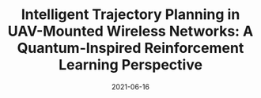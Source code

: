 ---
title: "Intelligent Trajectory Planning in UAV-Mounted Wireless Networks: A Quantum-Inspired Reinforcement Learning Perspective"
collection: publications
permalink: /publication/2021-QiRL-WCL
date: 2021-06-16
venue: 'IEEE Wireless Communications Letters (WCL)'
paperurl: '/files/pdf/research/2021-QiRL-WCL.pdf'
link: 'https://ieeexplore.ieee.org/document/9456900'
citation: '<strong>Published on IEEE Wireless Communications Letters (WCL), Jun. 2021.</strong>
<br>
<br>
In this letter, we consider a wireless uplink transmission scenario in which an unmanned aerial vehicle (UAV) serves as an aerial base station collecting data from ground users. To optimize the expected sum uplink transmit rate without any prior knowledge of ground users (e.g., locations, channel state information and transmit power), the trajectory planning problem is optimized via the quantum-inspired reinforcement learning (QiRL) approach. Specifically, the QiRL method adopts novel probabilistic action selection policy and new reinforcement strategy, which are inspired by the collapse phenomenon and amplitude amplification in quantum computation theory, respectively. Numerical results demonstrate that the proposed QiRL solution can offer natural balancing between exploration and exploitation via ranking collapse probabilities of possible actions, compared to the traditional reinforcement learning approaches that are highly dependent on tuned exploration parameters.'
---